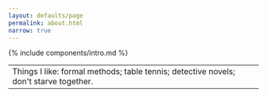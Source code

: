 ```yaml
---
layout: defaults/page
permalink: about.html
narrow: true
---
```


{% include components/intro.md %}

<!-- Comment -->


<div class="container">
  <div class="row">
    <div class="col-12">
		<table class="table table-image table-responsive">
		  <tbody>
			  <tr>
			    <td>
			    Things I like: formal methods; table tennis; detective novels; don't starve together.</td>
			  </tr>
		  </tbody>
		</table>   
    </div>
  </div>
</div>

